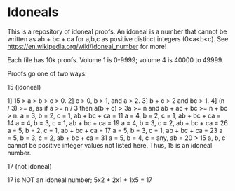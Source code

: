 # Idoneals
This is a repository of idoneal proofs. An idoneal is a number that cannot be written as ab + bc + ca for a,b,c as positive distinct integers (0<a<b<c). See https://en.wikipedia.org/wiki/Idoneal_number for more!

Each file has 10k proofs. Volume 1 is 0-9999; volume 4 is 40000 to 49999.

Proofs go one of two ways:

15 (idoneal)

1] 15 > a > b > c > 0.
2] c > 0, b > 1, and a > 2.
3] b + c > 2 and bc > 1.
4] (n / 3) >= a, as if a >= n / 3 then a(b + c) > 3a >= n and ab + ac + bc >= n + bc > n.
a = 3, b = 2, c = 1, ab + bc + ca = 11
a = 4, b = 2, c = 1, ab + bc + ca = 14
a = 4, b = 3, c = 1, ab + bc + ca = 19
a = 4, b = 3, c = 2, ab + bc + ca = 26
a = 5, b = 2, c = 1, ab + bc + ca = 17
a = 5, b = 3, c = 1, ab + bc + ca = 23
a = 5, b = 3, c = 2, ab + bc + ca = 31
a = 5, b = 4, c = any, ab = 20 > 15
a, b, c cannot be positive integer values not listed here. Thus, 15 is an idoneal number.

17 (not idoneal)

17 is NOT an idoneal number; 5x2 + 2x1 + 1x5 = 17
